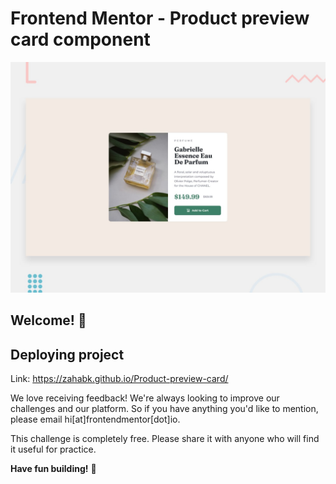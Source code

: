 # Frontend Mentor - Product preview card component

![Design preview for the Product preview card component coding challenge](./design/desktop-preview.jpg)

## Welcome! 👋

## Deploying project 

Link: https://zahabk.github.io/Product-preview-card/







We love receiving feedback! We're always looking to improve our challenges and our platform. So if you have anything you'd like to mention, please email hi[at]frontendmentor[dot]io.

This challenge is completely free. Please share it with anyone who will find it useful for practice.

**Have fun building!** 🚀
